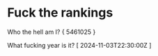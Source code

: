 # Fuck the rankings

Who the hell am I?
{ 5461025 }

What fucking year is it?
[ 2024-11-03T22:30:00Z ]
